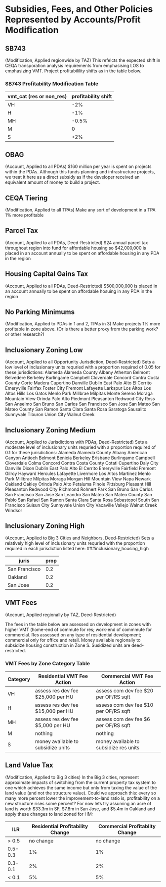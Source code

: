# Subsidies, Fees, and Other Policies Represented by Accounts/Profit Modification

## SB743
(Modification, Applied regionwide by TAZ) This refelcts the expected shift in CEQA transporation analysis requirements from emphasising LOS to emphasizing VMT. Project profitabilility shifts as in the table below.

### SB743 Profitability Modification Table
| vmt_cat (res or non_res) | profitability shift |
|--------------------------|---------------------|
| VH                       | -2%                 |
| H                        | -1%                 |
| MH                       | -0.5%               |
| M                        | 0                   |
| S                        | +2%                 |


## OBAG 
(Account, Applied to all PDAs) $160 million per year is spent on projects within the PDAs. Although this funds planning and infrastructure projects, we treat it here as a direct subsidy as if the developer received an equivalent amount of money to build a project.


## CEQA Tiering 
(Modification, Applied to all TPAs)
Make any sort of development in a TPA 1% more profitable


## Parcel Tax
(Account, Applied to all PDAs, Deed-Restricted)
$24 annual parcel tax throughout region into fund for affordable housing
so $42,000,000 is placed in an account annually to be spent on affordable housing in any PDA in the region 


## Housing Capital Gains Tax
(Account, Applied to all PDAs, Deed-Restricted)
$500,000,000 is placed in an account annually to be spent on affordable hosuing in any PDA in the region


## No Parking Minimums  
(Modification, Applied to PDAs in 1 and 2, TPAs in 3)
Make projects 1% more profitable in zone above. (Or is there a better proxy from the parking work? or other research?)

## Inclusionary Zoning Low
(Account, Applied to all Opportunity Jurisdiction, Deed-Restricted)
Sets a low level of inclusionary units requried with a proportion required of 0.05 for these jurisdictions: 
Alameda
Alameda County
Albany
Atherton
Belmont
Belvedere
Berkeley
Burlingame
Campbell
Cloverdale
Concord
Contra Costa County
Corte Madera
Cupertino
Danville
Dublin
East Palo Alto
El Cerrito
Emeryville
Fairfax
Foster City
Fremont
Lafayette
Larkspur
Los Altos
Los Altos Hills
Los Gatos
Menlo Park
Millbrae
Milpitas
Monte Sereno
Moraga
Mountain View
Orinda
Palo Alto
Piedmont
Pleasanton
Redwood City
Ross
San Anselmo
San Bruno
San Carlos
San Francisco
San Jose
San Mateo
San Mateo County
San Ramon
Santa Clara
Santa Rosa
Saratoga
Sausalito
Sunnyvale
Tiburon
Union City
Walnut Creek


## Inclusionary Zoning Medium
(Account, Applied to Jurisdictions with PDAs, Deed-Restricted)
Sets a moderate level of inclusionary units requried with a proportion required of 0.1 for these jurisdictions: 
Alameda
Alameda County
Albany
American Canyon
Antioch
Belmont
Benicia
Berkeley
Brisbane
Burlingame
Campbell
Cloverdale
Colma
Concord
Contra Costa County
Cotati
Cupertino
Daly City
Danville
Dixon
Dublin
East Palo Alto
El Cerrito
Emeryville
Fairfield
Fremont
Gilroy
Hayward
Hercules
Lafayette
Livermore
Los Altos
Martinez
Menlo Park
Millbrae
Milpitas
Moraga
Morgan Hill
Mountain View
Napa
Newark
Oakland
Oakley
Orinda
Palo Alto
Petaluma
Pinole
Pittsburg
Pleasant Hill
Pleasanton
Redwood City
Richmond
Rohnert Park
San Bruno
San Carlos
San Francisco
San Jose
San Leandro
San Mateo
San Mateo County
San Pablo
San Rafael
San Ramon
Santa Clara
Santa Rosa
Sebastopol
South San Francisco
Suisun City
Sunnyvale
Union City
Vacaville
Vallejo
Walnut Creek
Windsor

## Inclusionary Zoning High
(Account, Applied to Big 3 Cities and Neighbors, Deed-Restricted)
Sets a relatively high level of inclusionary units requried with the proportion required in each jurisdiction listed here:
###inclusionary_housing_high

| juris         | prop |
|---------------|------|
| San Francisco | 0.2  |
| Oakland       | 0.2  |
| San Jose      | 0.2  |


## VMT Fees
(Account, Applied regionally by TAZ, Deed-Restricted)

The fees in the table below are assessed on development in zones with higher VMT (home-end of commute for res; work-end of commmute for commercial. Res assessed on any type of residential development; commercial only for office and retail. Money available regionally to subsidize housing construction in Zone S. Susidized units are deed-restricted.

### VMT Fees by Zone Category Table

| Category| Residential VMT Fee Action          |Commercial VMT Fee Action             |
|---------|-------------------------------------|--------------------------------------|
| VH      | assess res dev fee $25,000 per HU   | assess com dev fee $20 per OF/RS sqft|
| H       | assess res dev fee $15,000 per HU   | assess com dev fee $10 per OF/RS sqft|
| MH      | assess res dev fee $5,000 per HU    | assess com dev fee $6 per OF/RS sqft |
| M       | nothing                             | nothing                              |
| S       | money available to subsidize units  | money available to subsidize res units|
 
 
## Land Value Tax
(Modification, Applied to Big 3 cities)
In the Big 3 cities, represent approximate impacts of switching from the current property tax system to one which achieves the same income but only from taxing the value of the land value (and not the structure value). Could we approach this: every so many more percent lower the improvement-to-land ratio is, profitability on a new structure rises some percent? For now lets try assuming an acre of land is worth $33.3m in SF, $7.8m in San Jose, and $5.4m in Oakland and apply these changes to land zoned for HM:

| ILR     | Residential Profitability Change    |Commercial Profitablity Change        |
|---------|-------------------------------------|--------------------------------------|
| > 0.5    | no change                           | no change                            |
| 0.5-0.3 | 1%                                  | 1%                                   |
| 0.3-0.1 | 2%                                  | 2%                                   |
| < 0.1    | 5%                                  | 5%                                   |
